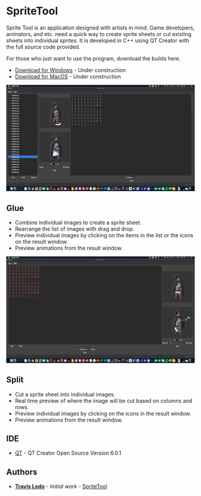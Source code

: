 # SpriteTool
 
Sprite Tool is an application designed with artists in mind. Game developers, animators, and etc. need a quick way to create sprite sheets or cut existing sheets into individual sprites. It is developed in C++ using QT Creator with the full source code provided. 


For those who just want to use the program, download the builds here. 
* [Download for Windows](https://github.com/TravisLedo/SpriteTool) - Under construction
* [Download for MacOS](https://github.com/TravisLedo/SpriteTool) - Under construction


![Results1](/screenshots/gluess1.png?raw=true?"")
## Glue
- Combine individual images to create a sprite sheet. 
- Rearrange the list of images with drag and drop.
- Preview individual images by clicking on the items in the list or the icons on the result window.
- Preview animations from the result window.


![Results2](/screenshots/splitss1.png?raw=true?"")
## Split
- Cut a sprite sheet into individual images.
- Real time preview of where the image will be cut based on columns and rows.
- Preview individual images by clicking on the icons in the result window.
- Preview animations from the result window.

## IDE

* [QT](https://www.qt.io/product/development-tools) - QT Creator Open Source Version 6.0.1


## Authors

* **[Travis Ledo](https://travisledo.github.io)** - *Initial work* - [SpriteTool](https://github.com/TravisLedo)
